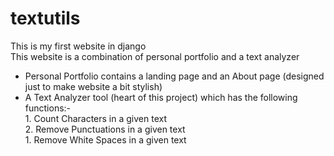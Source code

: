 # textutils
This is my first website in django
<br>
This website is a combination of personal portfolio and a text analyzer 
<ul>
  <li> Personal Portfolio contains a landing page and an About page (designed just to make website a bit stylish)</li>
  <li> A Text Analyzer tool (heart of this project) which has the following functions:-
    <br>
    1. Count Characters in a given text<br>
    2. Remove Punctuations in a given text<br>
    1. Remove White Spaces in a given text<br>
    </li>
  </ul>
